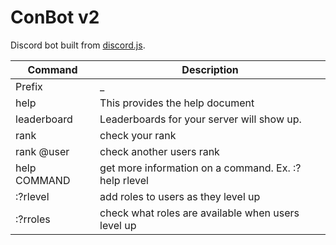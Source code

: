 # ConBot v2
Discord bot built from [discord.js](https://discord.js.org/#/).

| Command | Description |
| ------ | ------ |
| Prefix | _ |
| help | This provides the help document |
| leaderboard | Leaderboards for your server will show up. |
| rank | check your rank |
| rank @user | check another users rank |
| help COMMAND | get more information on a command. Ex. :?help rlevel |
| :?rlevel | add roles to users as they level up |
| :?rroles | check what roles are available when users level up |